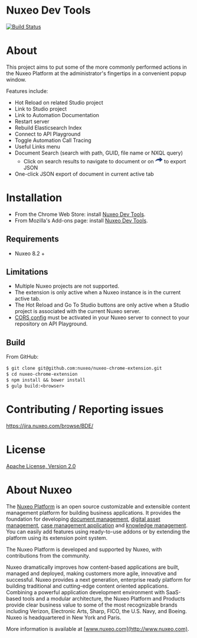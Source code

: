 Nuxeo Dev Tools
===============

[![Build Status](https://qa.nuxeo.org/jenkins/buildStatus/icon?job=Client/browser-developer-extension-master/master)](https://qa.nuxeo.org/jenkins/job/Client/job/browser-developer-extension-master/job/master/)

# About

This project aims to put some of the more commonly performed actions in the Nuxeo Platform at the administrator's fingertips in a convenient popup window.

Features include:
* Hot Reload on related Studio project
* Link to Studio project
* Link to Automation Documentation
* Restart server
* Rebuild Elasticsearch Index
* Connect to API Playground
* Toggle Automation Call Tracing
* Useful Links menu
* Document Search (search with path, GUID, file name or NXQL query)
  * Click on search results to navigate to document or on ![arrow](app/images/json-exp.png) to export JSON
* One-click JSON export of document in current active tab

# Installation

- From the Chrome Web Store: install [Nuxeo Dev Tools](https://chrome.google.com/webstore/detail/nuxeo-extension/kncphbjdicjganncpalklkllihdidcmh).
- From Mozilla's Add-ons page: install [Nuxeo Dev Tools](https://addons.mozilla.org/en-US/firefox/addon/nuxeo-dev-tools/).

## Requirements

* Nuxeo 8.2 +

## Limitations

* Multiple Nuxeo projects are not supported.
* The extension is only active when a Nuxeo instance is in the current active tab.
* The Hot Reload and Go To Studio buttons are only active when a Studio project is associated with the current Nuxeo server.
* [CORS config](https://doc.nuxeo.com/pages/viewpage.action?pageId=14257084) must be activated in your Nuxeo server to connect to your repository on API Playground.

## Build

From GitHub:
```
$ git clone git@github.com:nuxeo/nuxeo-chrome-extension.git
$ cd nuxeo-chrome-extension
$ npm install && bower install
$ gulp build:<browser>
```

# Contributing / Reporting issues

https://jira.nuxeo.com/browse/BDE/

# License

[Apache License, Version 2.0](http://www.apache.org/licenses/LICENSE-2.0.html)

# About Nuxeo

The [Nuxeo Platform](http://www.nuxeo.com/products/content-management-platform/) is an open source customizable and extensible content management platform for building business applications. It provides the foundation for developing [document management](http://www.nuxeo.com/solutions/document-management/), [digital asset management](http://www.nuxeo.com/solutions/digital-asset-management/), [case management application](http://www.nuxeo.com/solutions/case-management/) and [knowledge management](http://www.nuxeo.com/solutions/advanced-knowledge-base/). You can easily add features using ready-to-use addons or by extending the platform using its extension point system.

The Nuxeo Platform is developed and supported by Nuxeo, with contributions from the community.

Nuxeo dramatically improves how content-based applications are built, managed and deployed, making customers more agile, innovative and successful. Nuxeo provides a next generation, enterprise ready platform for building traditional and cutting-edge content oriented applications. Combining a powerful application development environment with SaaS-based tools and a modular architecture, the Nuxeo Platform and Products provide clear business value to some of the most recognizable brands including Verizon, Electronic Arts, Sharp, FICO, the U.S. Navy, and Boeing. Nuxeo is headquartered in New York and Paris.

More information is available at [www.nuxeo.com](http://www.nuxeo.com).

